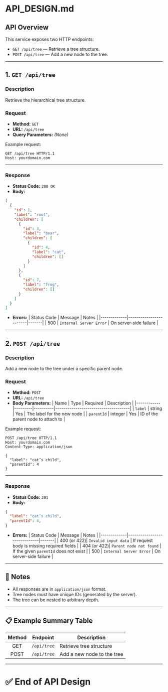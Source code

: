 # API_DESIGN.md

## API Overview

This service exposes two HTTP endpoints:

- `GET /api/tree` — Retrieve a tree structure.
- `POST /api/tree` — Add a new node to the tree.

---

## 1. `GET /api/tree`

### Description
Retrieve the hierarchical tree structure.

### Request

- **Method:** `GET`
- **URL:** `/api/tree`
- **Query Parameters:** *(None)*

Example request:

```http
GET /api/tree HTTP/1.1
Host: yourdomain.com
```

---

### Response

- **Status Code:** `200 OK`
- **Body:**

```json
[
  {
    "id": 1,
    "label": "root",
    "children": [
      {
        "id": 3,
        "label": "bear",
        "children": [
          {
            "id": 4,
            "label": "cat",
            "children": []
          }
        ]
      },
      {
        "id": 7,
        "label": "frog",
        "children": []
      }
    ]
  }
]
```

- **Errors:**
  | Status Code | Message               | Notes |
  |-------------|------------------------|-------|
  | 500         | `Internal Server Error` | On server-side failure |

---

## 2. `POST /api/tree`

### Description
Add a new node to the tree under a specific parent node.

### Request

- **Method:** `POST`
- **URL:** `/api/tree`
- **Body Parameters:**
  | Name       | Type    | Required | Description                         |
  |------------|---------|----------|-------------------------------------|
  | `label`    | string  | Yes      | The label for the new node          |
  | `parentId` | integer | Yes      | ID of the parent node to attach to  |

Example request:

```http
POST /api/tree HTTP/1.1
Host: yourdomain.com
Content-Type: application/json

{
  "label": "cat’s child",
  "parentId": 4
}
```

---

### Response

- **Status Code:** `201`
- **Body:**

```json
{
  "label": "cat’s child",
  "parentId": 4,
}
```

- **Errors:**
  | Status Code | Message                     | Notes |
  |-------------|------------------------------|-------|
  | 400 (or 422)| `Invalid input data`          | If request body is missing required fields |
  | 404 (or 422)| `Parent node not found`       | If the given `parentId` does not exist |
  | 500         | `Internal Server Error`       | On server-side failure |

---

## 📌 Notes

- All responses are in `application/json` format.
- Tree nodes must have unique IDs (generated by the server).
- The tree can be nested to arbitrary depth.

---

## 📋 Example Summary Table

| Method | Endpoint     | Description             |
|:------:|--------------|--------------------------|
| GET    | `/api/tree`   | Retrieve tree structure  |
| POST   | `/api/tree`   | Add a new node to the tree |

---

# ✅ End of API Design
